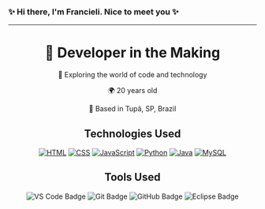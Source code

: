 ### ✨ Hi there, I'm Francieli. Nice to meet you ✨
<hr>

<div align="center">
  <h1>🚀 Developer in the Making</h1>
  <p>🎉 Exploring the world of code and technology</p>
  <p>🌍 20 years old</p>
  <p>📍 Based in Tupã, SP, Brazil</p>
</div>

<h2 align="center">Technologies Used</h2>

<div align="center">
  <a href="https://www.w3.org/html/" target="_blank"><img alt="HTML" src="https://img.shields.io/badge/-HTML-orange?style=flat&logo=html5"></a>
  <a href="https://www.w3.org/Style/CSS/" target="_blank"><img alt="CSS" src="https://img.shields.io/badge/-CSS-blue?style=flat&logo=css3"></a>
  <a href="https://www.javascript.com/" target="_blank"><img alt="JavaScript" src="https://img.shields.io/badge/-JavaScript-yellow?style=flat&logo=javascript"></a>
  <a href="https://www.python.org/" target="_blank"><img alt="Python" src="https://img.shields.io/badge/-Python-green?style=flat&logo=python"></a>
  <a href="https://www.java.com/" target="_blank"><img alt="Java" src="https://img.shields.io/badge/-Java-red?style=flat&logo=java"></a>
  <a href="https://www.mysql.com/" target="_blank"><img alt="MySQL" src="https://img.shields.io/badge/-MySQL-blue?style=flat&logo=mysql"></a>
</div>

<h2 align="center">Tools Used</h2>

<div align="center">
  <img alt="VS Code Badge" src="https://img.shields.io/badge/VS_Code-007ACC?style=flat&logo=visual-studio-code&logoColor=white">
  <img alt="Git Badge" src="https://img.shields.io/badge/Git-F05032?style=flat&logo=git&logoColor=white">
  <img alt="GitHub Badge" src="https://img.shields.io/badge/GitHub-100000?style=flat&logo=github&logoColor=white">
  <img alt="Eclipse Badge" src="https://img.shields.io/badge/Eclipse-2C2255?style=flat&logo=eclipse-ide&logoColor=white">
</div>





